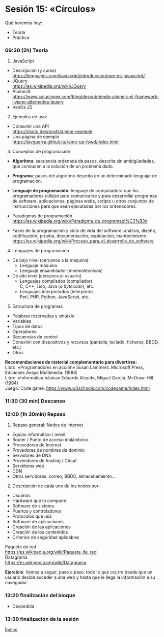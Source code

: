 # Sesión 15: «Círculos»

Qué haremos hoy:
- Teoría
- Práctica

### 09:30 (2h) Teoría 

1. JavaScript  
- Descripción (y curso)  
https://lenguajejs.com/javascript/introduccion/que-es-javascript/  
- JQuery  
https://es.wikipedia.org/wiki/JQuery  
- AlpineJS  
https://www.solucionex.com/blog/descubriendo-alpinejs-el-framework-liviano-alternativa-jquery  
- Vanilla JS  

2. Ejemplos de uso:
- Consumir una API  
https://dsoto.dev/posts/alpine-example  
- Una página de ejemplo  
https://javguerra.github.io/ramp-up-fswd/index.html  

3. Conceptos de  programación
- **Algoritmo**: secuencia ordenada de pasos, descrita sin ambigüedades, que conducen a la solución de un problema dado.  
- **Programa**: pasos del algoritmo descrito en un determinado lenguaje de programación.  
- **Lenguaje de programación**: lenguaje de computadora que los programadores utilizan para comunicarse y para desarrollar programas de software, aplicaciones, páginas webs, scripts u otros conjuntos de instrucciones para que sean ejecutadas por los ordenadores.  

- Paradigmas de programación  
https://es.wikipedia.org/wiki/Paradigma_de_programaci%C3%B3n  
- Fases de la programación y ciclo de vida del software: análisis, diseño, codificación, prueba, documentación, explotación, mantenimiento.    
https://es.wikipedia.org/wiki/Proceso_para_el_desarrollo_de_software  

4. Lenguajes de programación  
- De bajo nivel (cercanos a la máquina)
	- Lenguaje máquina  
	- Lenguaje ensamblador (mnemotécnicos)  
- De alto nivel (cercanos al usuario)
	- Lenguajes compilados (compilador)  
		C, C++, Lisp, Java (*a bytecode*), etc.
	- Lenguajes interpretados (intérprete)  
		Perl, PHP, Python, JavaScript, etc.  

5. Estructura de programas  
- Palabras reservadas y sintáxis
- Variables
- Tipos de datos
- Operadores
- Secuencias de control
- Conexión con dispositivos y recursos (pantalla, teclado, ficheros, BBDD, etc.)
- Otros

**Recomendaciones de material complementario para divertirse:**  
Libro: «Programadores en acción» Susan Lammers. Microsoft Press, Ediciones Anaya Multimedia. (1986)  
Libro: «Informática básica» Eduardo Alcalde, Miguel García. McGraw-Hill. (1994)  
Juego: Code game. https://www.w3schools.com/codegame/index.html

### 11:30 (30 min) Descanso

### 12:00 (1h 30min) Repaso

1. Repaso general: Nodos de Internet
- Equipo informático / móvil
- Router / Punto de acceso inalámbrico
- Proveedores de Internet
- Provedores de nombres de dominio
- Servidores de DNS
- Proveedores de hosting / Cloud
- Servidores web
- CDN
- Otros servidores: correo, BBDD, almacenamiento...

2. Descripción de cada uno de los nodos por:
- Usuarios
- Hardware que lo compone
- Software de sistema
- Puertos y controladores
- Protocolos que usa
- Software de aplicaciones
- Creación de las aplicaciones
- Creación de los contenidos
- Criterios de seguridad aplicables

Paquete de red  
https://es.wikipedia.org/wiki/Paquete_de_red  
Datagrama  
https://es.wikipedia.org/wiki/Datagrama  

**Ejercicio**: Vamos a seguir, paso a paso, todo lo que ocurre desde que un usuario decide acceder a una web y hasta que le llega la información a su navegador.

### 13:20 finalización del bloque

- Despedida  

### 13:30 finalización de la sesión

[Índice](../README.md)